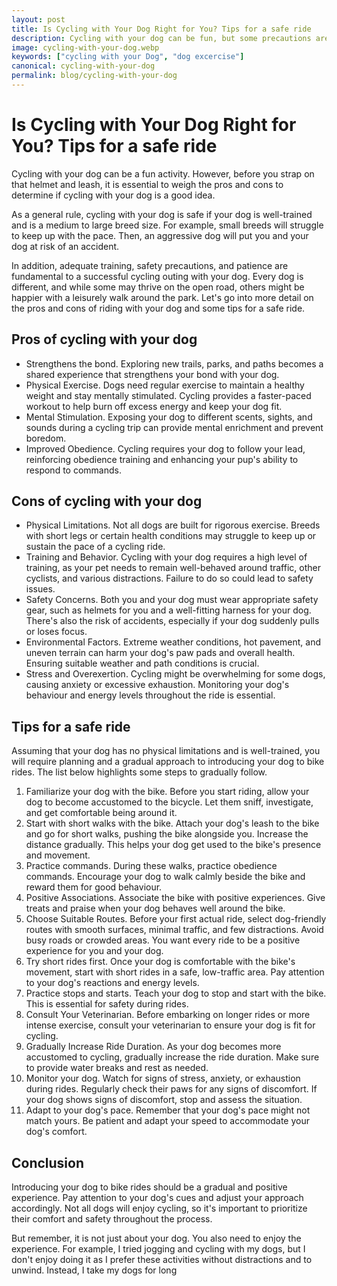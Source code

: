 ```yaml
---
layout: post
title: Is Cycling with Your Dog Right for You? Tips for a safe ride
description: Cycling with your dog can be fun, but some precautions are needed. This post discusses the pros and cons of riding with your dog and tips for a safe ride.
image: cycling-with-your-dog.webp
keywords: ["cycling with your Dog", "dog excercise"]
canonical: cycling-with-your-dog
permalink: blog/cycling-with-your-dog
---
```


# Is Cycling with Your Dog Right for You? Tips for a safe ride

Cycling with your dog can be a fun activity. However, before you strap on that helmet and leash, it is essential to weigh the pros and cons to determine if cycling with your dog is a good idea.

As a general rule, cycling with your dog is safe if your dog is well-trained and is a medium to large breed size. For example, small breeds will struggle to keep up with the pace. Then, an aggressive dog will put you and your dog at risk of an accident.

In addition, adequate training, safety precautions, and patience are fundamental to a successful cycling outing with your dog. Every dog is different, and while some may thrive on the open road, others might be happier with a leisurely walk around the park. Let's go into more detail on the pros and cons of riding with your dog and some tips for a safe ride.

## Pros of cycling with your dog

- Strengthens the bond. Exploring new trails, parks, and paths becomes a shared experience that strengthens your bond with your dog.
- Physical Exercise. Dogs need regular exercise to maintain a healthy weight and stay mentally stimulated. Cycling provides a faster-paced workout to help burn off excess energy and keep your dog fit.
- Mental Stimulation. Exposing your dog to different scents, sights, and sounds during a cycling trip can provide mental enrichment and prevent boredom.
- Improved Obedience. Cycling requires your dog to follow your lead, reinforcing obedience training and enhancing your pup's ability to respond to commands.

## Cons of cycling with your dog

- Physical Limitations. Not all dogs are built for rigorous exercise. Breeds with short legs or certain health conditions may struggle to keep up or sustain the pace of a cycling ride.
- Training and Behavior. Cycling with your dog requires a high level of training, as your pet needs to remain well-behaved around traffic, other cyclists, and various distractions. Failure to do so could lead to safety issues.
- Safety Concerns. Both you and your dog must wear appropriate safety gear, such as helmets for you and a well-fitting harness for your dog. There's also the risk of accidents, especially if your dog suddenly pulls or loses focus.
- Environmental Factors. Extreme weather conditions, hot pavement, and uneven terrain can harm your dog's paw pads and overall health. Ensuring suitable weather and path conditions is crucial.
- Stress and Overexertion. Cycling might be overwhelming for some dogs, causing anxiety or excessive exhaustion. Monitoring your dog's behaviour and energy levels throughout the ride is essential.

## Tips for a safe ride

Assuming that your dog has no physical limitations and is well-trained, you will require planning and a gradual approach to introducing your dog to bike rides. The list below highlights some steps to gradually follow.

1. Familiarize your dog with the bike. Before you start riding, allow your dog to become accustomed to the bicycle. Let them sniff, investigate, and get comfortable being around it.
2. Start with short walks with the bike. Attach your dog's leash to the bike and go for short walks, pushing the bike alongside you. Increase the distance gradually. This helps your dog get used to the bike's presence and movement.
3. Practice commands. During these walks, practice obedience commands. Encourage your dog to walk calmly beside the bike and reward them for good behaviour.
4. Positive Associations. Associate the bike with positive experiences. Give treats and praise when your dog behaves well around the bike.
5. Choose Suitable Routes. Before your first actual ride, select dog-friendly routes with smooth surfaces, minimal traffic, and few distractions. Avoid busy roads or crowded areas. You want every ride to be a positive experience for you and your dog.
6. Try short rides first. Once your dog is comfortable with the bike's movement, start with short rides in a safe, low-traffic area. Pay attention to your dog's reactions and energy levels.
7. Practice stops and starts. Teach your dog to stop and start with the bike. This is essential for safety during rides.
8. Consult Your Veterinarian. Before embarking on longer rides or more intense exercise, consult your veterinarian to ensure your dog is fit for cycling.
9. Gradually Increase Ride Duration. As your dog becomes more accustomed to cycling, gradually increase the ride duration. Make sure to provide water breaks and rest as needed.
10. Monitor your dog. Watch for signs of stress, anxiety, or exhaustion during rides. Regularly check their paws for any signs of discomfort. If your dog shows signs of discomfort, stop and assess the situation.
11. Adapt to your dog's pace. Remember that your dog's pace might not match yours. Be patient and adapt your speed to accommodate your dog's comfort.

## Conclusion

Introducing your dog to bike rides should be a gradual and positive experience. Pay attention to your dog's cues and adjust your approach accordingly. Not all dogs will enjoy cycling, so it's important to prioritize their comfort and safety throughout the process.

But remember, it is not just about your dog. You also need to enjoy the experience. For example, I tried jogging and cycling with my dogs, but I don't enjoy doing it as I prefer these activities without distractions and to unwind. Instead, I take my dogs for long
